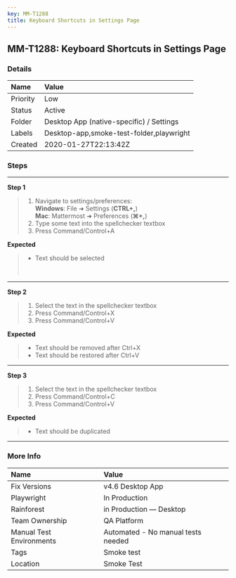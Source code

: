 ```yaml
---
key: MM-T1288
title: Keyboard Shortcuts in Settings Page
---
```


## MM-T1288: Keyboard Shortcuts in Settings Page

### Details

| Name     | Value                                    |
| :------- | :--------------------------------------- |
| Priority | Low                                      |
| Status   | Active                                   |
| Folder   | Desktop App (native-specific) / Settings |
| Labels   | Desktop-app,smoke-test-folder,playwright |
| Created  | 2020-01-27T22:13:42Z                     |

### Steps

<hr/>

**Step 1**

> <article><ol><li>Navigate to settings/preferences:<br /><strong>Windows</strong>: File ➜ Settings (<strong>CTRL+,</strong>)<br /><strong>Mac</strong>: Mattermost ➜ Preferences (<strong>⌘+,</strong>)</li><li>Type some text into the spellchecker textbox</li><li>Press Command/Control+A</li></ol></article>

**Expected**

> <article><ul><li>Text should be selected</li></ul><br /></article>

<hr/>

**Step 2**

> <article><ol><li>Select the text in the spellchecker textbox</li><li>Press Command/Control+X</li><li>Press Command/Control+V</li></ol></article>

**Expected**

> <article><ul><li>Text should be removed after Ctrl+X</li><li>Text should be restored after Ctrl+V</li></ul></article>

<hr/>

**Step 3**

> <article><ol><li>Select the text in the spellchecker textbox</li><li>Press Command/Control+C</li><li>Press Command/Control+V</li></ol></article>

**Expected**

> <article><ul><li>Text should be duplicated</li></ul></article>

<hr/>

### More Info

| Name                     | Value                              |
| :----------------------- | :--------------------------------- |
| Fix Versions             | v4.6 Desktop App                   |
| Playwright               | In Production                      |
| Rainforest               | in Production — Desktop            |
| Team Ownership           | QA Platform                        |
| Manual Test Environments | Automated - No manual tests needed |
| Tags                     | Smoke test                         |
| Location                 | Smoke Test                         |
